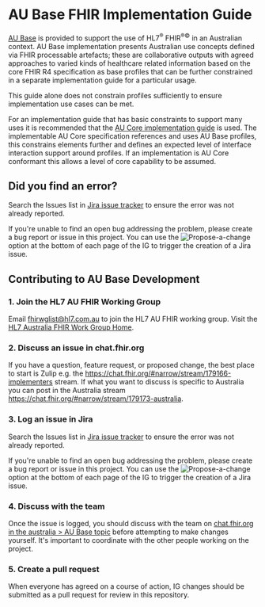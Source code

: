 # AU Base FHIR Implementation Guide

[AU Base](http://build.fhir.org/ig/hl7au/au-fhir-base/) is provided to support the use of HL7<sup>&reg;</sup> FHIR<sup>&reg;&copy;</sup> in an Australian context. AU Base implementation presents Australian use concepts defined via FHIR processable artefacts; these are collaborative outputs with agreed approaches to varied kinds of healthcare related information based on the core FHIR R4 specification as base profiles that can be further constrained in a separate implementation guide for a particular usage.

This guide alone does not constrain profiles sufficiently to ensure implementation use cases can be met.

For an implementation guide that has basic constraints to support many uses it is recommended that the [AU Core implementation guide](http://build.fhir.org/ig/hl7au/au-fhir-core/) is used. The implementable AU Core specification references and uses AU Base profiles, this constrains elements further and defines an expected level of interface interaction support around profiles. If an implementation is AU Core conformant this allows a level of core capability to be assumed.

## Did you find an error?
Search the Issues list in [Jira issue tracker](https://jira.hl7.org/issues/?filter=21326) to ensure the error was not already reported.

If you're unable to find an open bug addressing the problem, please create a bug report or issue in this project. You can use the ![Propose-a-change](https://github.com/hl7au/au-fhir-core/assets/116611317/642b45cb-c82e-4fb5-a24c-37b263289fac)
 option at the bottom of each page of the IG to trigger the creation of a Jira issue.

## Contributing to AU Base Development

### 1. Join the HL7 AU FHIR Working Group

Email fhirwglist@hl7.com.au to join the HL7 AU FHIR working group. Visit the [HL7 Australia FHIR Work Group Home](https://confluence.hl7.org/display/HAFWG/HL7+Australia+FHIR+Work+Group+Home).

### 2. Discuss an issue in chat.fhir.org

If you have a question, feature request, or proposed change, the best place to start is Zulip e.g. the https://chat.fhir.org/#narrow/stream/179166-implementers stream. If what you want to discuss is specific to Australia you can post in the Australia stream https://chat.fhir.org/#narrow/stream/179173-australia.

### 3. Log an issue in Jira

Search the Issues list in [Jira issue tracker](https://jira.hl7.org/issues/?filter=21326) to ensure the error was not already reported.

If you're unable to find an open bug addressing the problem, please create a bug report or issue in this project. You can use the ![Propose-a-change](https://github.com/hl7au/au-fhir-core/assets/116611317/642b45cb-c82e-4fb5-a24c-37b263289fac)
 option at the bottom of each page of the IG to trigger the creation of a Jira issue.

### 4. Discuss with the team

Once the issue is logged, you should discuss with the team on [chat.fhir.org in the australia > AU Base topic](https://chat.fhir.org/#narrow/stream/179173-australia/topic/AU.20Base) before attempting to make changes yourself. It's important to coordinate with the other people working on the project.

### 5. Create a pull request

When everyone has agreed on a course of action, IG changes should be submitted as a pull request for review in this repository.
